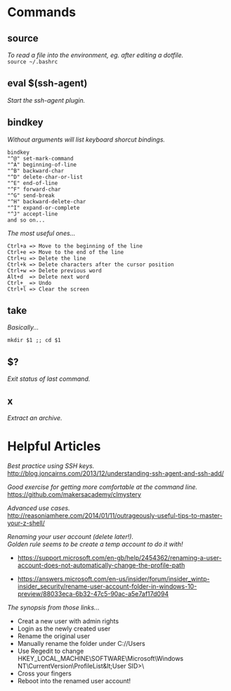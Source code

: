 # **Commands**

## **source**
_To read a file into the environment, eg. after editing a dotfile._<br>
`source ~/.bashrc`

## **eval $(ssh-agent)**

_Start the ssh-agent plugin._

## **bindkey**

_Without arguments will list keyboard shorcut bindings._

    bindkey
    "^@" set-mark-command
    "^A" beginning-of-line
    "^B" backward-char
    "^D" delete-char-or-list
    "^E" end-of-line
    "^F" forward-char
    "^G" send-break
    "^H" backward-delete-char
    "^I" expand-or-complete
    "^J" accept-line
    and so on...

_The most useful ones..._

    Ctrl+a => Move to the beginning of the line
    Ctrl+e => Move to the end of the line
    Ctrl+u => Delete the line
    Ctrl+k => Delete characters after the cursor position
    Ctrl+w => Delete previous word
    Alt+d  => Delete next word
    Ctrl+_ => Undo
    Ctrl+l => Clear the screen


## **take**

_Basically..._

`mkdir $1 ;; cd $1`

## **$?**

_Exit status of last command._

## **x**

_Extract an archive._

# **Helpful Articles**

_Best practice using SSH keys._<br>
http://blog.joncairns.com/2013/12/understanding-ssh-agent-and-ssh-add/

_Good exercise for getting more comfortable at the command line._<br>
https://github.com/makersacademy/clmystery

_Advanced use cases._<br>
http://reasoniamhere.com/2014/01/11/outrageously-useful-tips-to-master-your-z-shell/

_Renaming your user account (delete later!)._<br>
_Golden rule seems to be create a temp account to do it with!_<br>

* https://support.microsoft.com/en-gb/help/2454362/renaming-a-user-account-does-not-automatically-change-the-profile-path

* https://answers.microsoft.com/en-us/insider/forum/insider_wintp-insider_security/rename-user-account-folder-in-windows-10-preview/88033eca-6b32-47c5-90ac-a5e7af17d094

_The synopsis from those links..._

* Creat a new user with admin rights
* Login as the newly created user
* Rename the original user
* Manually rename the folder under C://Users
* Use Regedit to change HKEY_LOCAL_MACHINE\SOFTWARE\Microsoft\Windows NT\CurrentVersion\ProfileList\&lt;User SID&gt;\
* Cross your fingers
* Reboot into the renamed user account!
